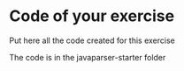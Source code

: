 # Code of your exercise

Put here all the code created for this exercise
 
The code is in the javaparser-starter folder
